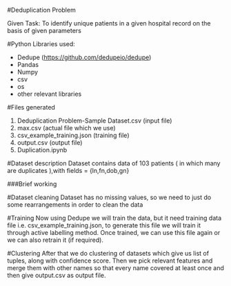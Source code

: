 #Deduplication Problem

Given Task: To identify unique patients in a given hospital record on the basis of given parameters

#Python Libraries used:
* Dedupe (https://github.com/dedupeio/dedupe)
* Pandas
* Numpy
* csv
* os
* other relevant libraries

#Files generated
1. Deduplication Problem-Sample Dataset.csv (input file)
2. max.csv (actual file which we use)
3. csv_example_training.json (training file)
4. output.csv (output file) 
5. Duplication.ipynb

#Dataset description
Dataset contains data of 103 patients ( in which many are duplicates ),with fields = {ln,fn,dob,gn}

###Brief working

#Dataset cleaning
Dataset has no missing values, so we need to just do some rearrangements in order to clean the data

#Training 
Now using Dedupe we will train the data, but it need training data file i.e. csv_example_training.json, to generate this file we will train it through active labelling method.
Once trained, we can use this file again or we can also retrain it (if required).

#Clustering
After that we do clustering of datasets which give us list of tuples, along with confidence score. Then we pick relevant features and merge them with other names so that every name covered at least once and then give output.csv as output file.

